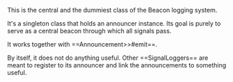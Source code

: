 This is the central and the dummiest class of the Beacon logging system.

It's a singleton class that holds an announcer instance. Its goal is purely to serve as a central beacon through which all signals pass.

It works together with ==Announcement>>#emit==.

By itself, it does not do anything useful. Other ==SignalLoggers== are meant to register to its announcer and link the announcements to something useful.